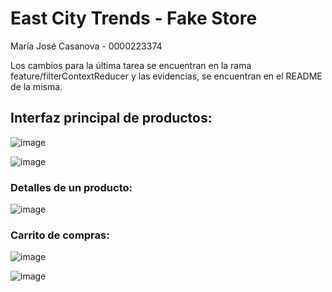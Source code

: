 # East City Trends - Fake Store

María José Casanova - 0000223374

Los cambios para la última tarea se encuentran en la rama feature/filterContextReducer y las evidencias, se encuentran en el README de la misma.

## Interfaz principal de productos:

![image](https://github.com/mapache17/fashion-store/assets/91903899/c4ce97a8-bd0a-4335-845c-74b749cef6fa)

![image](https://github.com/mapache17/fashion-store/assets/91903899/aec6c600-525b-4257-8239-ba11e5761585)

### Detalles de un producto:

![image](https://github.com/mapache17/fashion-store/assets/91903899/5de18521-de1c-478b-b12b-c1722573d1b2)

### Carrito de compras:

![image](https://github.com/mapache17/fashion-store/assets/91903899/c9bad8a4-21ff-4181-a914-7a25c31acfc8)

![image](https://github.com/mapache17/fashion-store/assets/91903899/2a2ec3eb-efe5-43c3-b99e-9efe18a2ae36)
